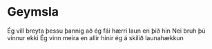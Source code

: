 
# Geymsla
Ég vill breyta þessu þannig að ég fái hærri laun en þið hin
 Nei bruh þú vinnur ekki
 Ég vinn meira en allir hinir ég á skilið launahækkun 

